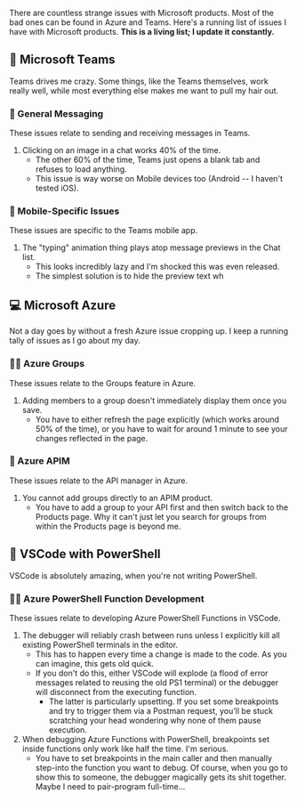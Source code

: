 There are countless strange issues with Microsoft products. 
Most of the bad ones can be found in Azure and Teams. 
Here's a running list of issues I have with Microsoft products.
**This is a living list; I update it constantly.**

## :poop: Microsoft Teams

Teams drives me crazy. 
Some things, like the Teams themselves, work really well, while most everything else makes me want to pull my hair out.

### :zany_face: General Messaging

These issues relate to sending and receiving messages in Teams.

1. Clicking on an image in a chat works 40% of the time.
    - The other 60% of the time, Teams just opens a blank tab and refuses to load anything.
    - This issue is way worse on Mobile devices too (Android -- I haven't tested iOS).

### :calling: Mobile-Specific Issues

These issues are specific to the Teams mobile app.

1. The "typing" animation thing plays atop message previews in the Chat list.
    - This looks incredibly lazy and I'm shocked this was even released.
    - The simplest solution is to hide the preview text wh

## :computer: Microsoft Azure

Not a day goes by without a fresh Azure issue cropping up. 
I keep a running tally of issues as I go about my day.

### :woman_facepalming: Azure Groups

These issues relate to the Groups feature in Azure.

1. Adding members to a group doesn't immediately display them once you save.
    - You have to either refresh the page explicitly (which works around 50% of the time), or you have to wait for around 1 minute to see your changes reflected in the page.

### :electric_plug: Azure APIM

These issues relate to the API manager in Azure.

1. You cannot add groups directly to an APIM product.
    - You have to add a group to your API first and then switch back to the Products page. Why it can't just let you search for groups from within the Products page is beyond me.

## :floppy_disk: VSCode with PowerShell

VSCode is absolutely amazing, when you're not writing PowerShell.

### :mechanic: Azure PowerShell Function Development

These issues relate to developing Azure PowerShell Functions in VSCode.

1. The debugger will reliably crash between runs unless I explicitly kill all existing PowerShell terminals in the editor.
    - This has to happen every time a change is made to the code. As you can imagine, this gets old quick. 
    - If you don't do this, either VSCode will explode (a flood of error messages related to reusing the old PS1 terminal) or the debugger will disconnect from the executing function.
        - The latter is particularly upsetting. If you set some breakpoints and try to trigger them via a Postman request, you'll be stuck scratching your head wondering why none of them pause execution.
2. When debugging Azure Functions with PowerShell, breakpoints set inside functions only work like half the time. I'm serious.
    - You have to set breakpoints in the main caller and then manually step-into the function you want to debug. Of course, when you go to show this to someone, the debugger magically gets its shit together. Maybe I need to pair-program full-time...
